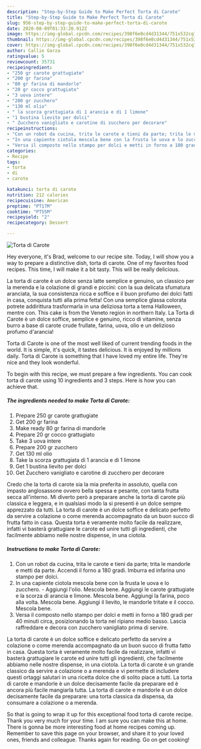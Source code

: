 ```yaml
---
description: "Step-by-Step Guide to Make Perfect Torta di Carote"
title: "Step-by-Step Guide to Make Perfect Torta di Carote"
slug: 956-step-by-step-guide-to-make-perfect-torta-di-carote
date: 2020-08-09T01:33:20.912Z
image: https://img-global.cpcdn.com/recipes/398f6e0cd4d31344/751x532cq70/torta-di-carote-recipe-main-photo.jpg
thumbnail: https://img-global.cpcdn.com/recipes/398f6e0cd4d31344/751x532cq70/torta-di-carote-recipe-main-photo.jpg
cover: https://img-global.cpcdn.com/recipes/398f6e0cd4d31344/751x532cq70/torta-di-carote-recipe-main-photo.jpg
author: Callie Garza
ratingvalue: 5
reviewcount: 35731
recipeingredient:
- "250 gr carote grattugiate"
- "200 gr farina"
- "80 gr farina di mandorle"
- "20 gr cocco grattugiato"
- "3 uova intere"
- "200 gr zucchero"
- "130 ml olio"
- " la scorza grattugiata di 1 arancia e di 1 limone"
- "1 bustina lievito per dolci"
- " Zucchero vanigliato e carotine di zucchero per decorare"
recipeinstructions:
- "Con un robot da cucina, trita le carote e tieni da parte; trita le mandorle e metti da parte. Accendi il forno a 180 gradi. Imburra ed infarina uno stampo per dolci."
- "In una capiente ciotola mescola bene con la frusta le uova e lo zucchero. Aggiungi l&#39;olio. Mescola bene. Aggiungi le carote grattugiate e la scorza di arancia e limone. Mescola bene. Aggiungi la farina, poco alla volta. Mescola bene. Aggiungi il lievito, le mandorle tritate e il cocco. Mescola bene."
- "Versa il composto nello stampo per dolci e metti in forno a 180 gradi per 40 minuti circa, posizionando la torta nel ripiano medio basso. Lascia raffreddare e decora con zucchero vanigliato prima di servire."
categories:
- Recipe
tags:
- torta
- di
- carote

katakunci: torta di carote 
nutrition: 212 calories
recipecuisine: American
preptime: "PT17M"
cooktime: "PT55M"
recipeyield: "2"
recipecategory: Dessert

---
```



![Torta di Carote](https://img-global.cpcdn.com/recipes/398f6e0cd4d31344/751x532cq70/torta-di-carote-recipe-main-photo.jpg)

Hey everyone, it's Brad, welcome to our recipe site. Today, I will show you a way to prepare a distinctive dish, torta di carote. One of my favorites food recipes. This time, I will make it a bit tasty. This will be really delicious.

La torta di carote è un dolce senza latte semplice e genuino, un classico per la merenda e la colazione di grandi e piccini: con la sua delicata sfumatura aranciata, la sua consistenza ricca e soffice e il buon profumo dei dolci fatti in casa, conquista tutti alla prima fetta! Con una semplice glassa colorata potrete addirittura trasformarla in una deliziosa torta a tema Halloween, mentre con. This cake is from the Veneto region in northern Italy. La Torta di Carote è un dolce soffice, semplice e genuino, ricco di vitamine, senza burro a base di carote crude frullate, farina, uova, olio e un delizioso profumo d&#39;arancia!

Torta di Carote is one of the most well liked of current trending foods in the world. It is simple, it's quick, it tastes delicious. It is enjoyed by millions daily. Torta di Carote is something that I have loved my entire life. They're nice and they look wonderful.


To begin with this recipe, we must prepare a few ingredients. You can cook torta di carote using 10 ingredients and 3 steps. Here is how you can achieve that.

<!--inarticleads1-->

##### The ingredients needed to make Torta di Carote:

1. Prepare 250 gr carote grattugiate
1. Get 200 gr farina
1. Make ready 80 gr farina di mandorle
1. Prepare 20 gr cocco grattugiato
1. Take 3 uova intere
1. Prepare 200 gr zucchero
1. Get 130 ml olio
1. Take  la scorza grattugiata di 1 arancia e di 1 limone
1. Get 1 bustina lievito per dolci
1. Get  Zucchero vanigliato e carotine di zucchero per decorare


Credo che la torta di carote sia la mia preferita in assoluto, quella con impasto anglosassone ovvero bella spessa e pesante, con tanta frutta secca all&#39;interno. Mi diverto però a preparare anche la torta di carote più classica e leggera, e in qualsiasi modo la si presenti è un dolce sempre apprezzato da tutti. La torta di carote è un dolce soffice e delicato perfetto da servire a colazione o come merenda accompagnato da un buon succo di frutta fatto in casa. Questa torta è veramente molto facile da realizzare, infatti vi basterà grattugiare le carote ed unire tutti gli ingredienti, che facilmente abbiamo nelle nostre dispense, in una ciotola. 

<!--inarticleads2-->

##### Instructions to make Torta di Carote:

1. Con un robot da cucina, trita le carote e tieni da parte; trita le mandorle e metti da parte. Accendi il forno a 180 gradi. Imburra ed infarina uno stampo per dolci.
1. In una capiente ciotola mescola bene con la frusta le uova e lo zucchero. - Aggiungi l&#39;olio. Mescola bene. Aggiungi le carote grattugiate e la scorza di arancia e limone. Mescola bene. Aggiungi la farina, poco alla volta. Mescola bene. Aggiungi il lievito, le mandorle tritate e il cocco. Mescola bene.
1. Versa il composto nello stampo per dolci e metti in forno a 180 gradi per 40 minuti circa, posizionando la torta nel ripiano medio basso. Lascia raffreddare e decora con zucchero vanigliato prima di servire.


La torta di carote è un dolce soffice e delicato perfetto da servire a colazione o come merenda accompagnato da un buon succo di frutta fatto in casa. Questa torta è veramente molto facile da realizzare, infatti vi basterà grattugiare le carote ed unire tutti gli ingredienti, che facilmente abbiamo nelle nostre dispense, in una ciotola. La torta di carote è un grande classico da servire a colazione o a merenda e vi permette di includere questi ortaggi salutari in una ricetta dolce che di solito piace a tutti. La torta di carote e mandorle è un dolce decisamente facile da preparare ed è ancora più facile mangiarla tutta. La torta di carote e mandorle è un dolce decisamente facile da preparare: una torta classica da dispensa, da consumare a colazione o a merenda. 

So that is going to wrap it up for this exceptional food torta di carote recipe. Thank you very much for your time. I am sure you can make this at home. There is gonna be more interesting food at home recipes coming up. Remember to save this page on your browser, and share it to your loved ones, friends and colleague. Thanks again for reading. Go on get cooking!
